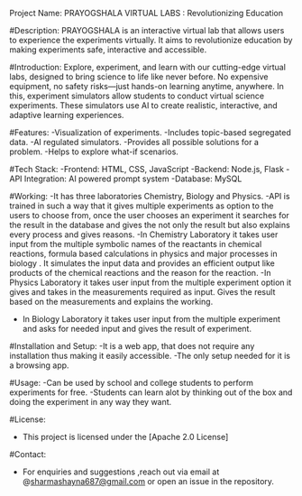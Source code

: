 Project Name:
                  PRAYOGSHALA
      VIRTUAL LABS : Revolutionizing Education
 
#Description:
PRAYOGSHALA is an interactive virtual lab that allows users to experience the experiments virtually.
It aims to revolutionize education by making experiments safe, interactive and accessible.

#Introduction:
Explore, experiment, and learn with our cutting-edge virtual labs, designed to bring science to life like never before. No expensive equipment, no safety risks—just hands-on learning anytime, anywhere.
In this, experiment simulators allow students to conduct virtual science experiments. These simulators use AI to create realistic, interactive, and adaptive learning experiences.

#Features:
-Visualization of experiments.
-Includes topic-based segregated data.
-AI regulated simulators.
-Provides all possible solutions for a problem. 
-Helps to explore what-if scenarios.

#Tech Stack:
-Frontend: HTML, CSS, JavaScript
-Backend: Node.js, Flask
-API Integration: AI powered prompt system
-Database: MySQL

#Working:
-It has three laboratories Chemistry, Biology and Physics.
-API is trained in such a way that it gives multiple experiments as option to the users to choose from, 
 once the user chooses an experiment it searches for the result in the database and gives the not only the result
 but also explains every process and gives reasons.
-In  Chemistry Laboratory it takes user input from the multiple symbolic names of the reactants in chemical reactions, formula based calculations in physics  and major processes in biology .
 It simulates the input data and provides an efficient output like products of the chemical reactions and the reason for the reaction.
-In Physics Laboratory it takes user input from the multiple experiment option it gives and takes in the measurements required as input.
 Gives the result based on the measurements and explains the working.
- In Biology Laboratory it takes user input from the multiple experiment and asks for needed input and gives the result of experiment.

#Installation and Setup:
-It is a web app, that does not require any installation thus making it easily accessible.
-The only setup needed for it is a browsing app.

#Usage:
-Can be used by school and college students to perform experiments for free.
-Students can learn alot by thinking out of the box and doing the experiment in any way they want.

#License:
- This project is licensed under the [Apache 2.0 License]

#Contact:
- For enquiries and suggestions ,reach out via email at @sharmashayna687@gmail.com or open an issue in the repository.


